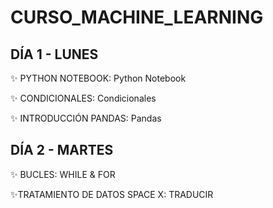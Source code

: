 # CURSO_MACHINE_LEARNING
## DÍA 1 - LUNES
✨ PYTHON NOTEBOOK: Python Notebook 

✨ CONDICIONALES: Condicionales

✨ INTRODUCCIÓN PANDAS: Pandas


## DÍA 2 - MARTES
✨ BUCLES: WHILE & FOR

✨TRATAMIENTO DE DATOS SPACE X: TRADUCIR

